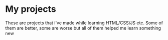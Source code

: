 # My projects
These are projects that i've made while learning HTML/CSS/JS etc.
Some of them are better, some are worse but all of them helped me learn something new 
